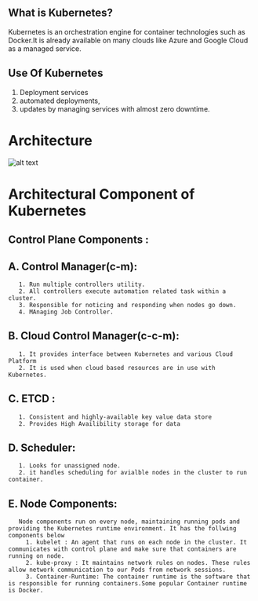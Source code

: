 ## What is Kubernetes?
Kubernetes is an orchestration engine for container technologies such as Docker.It is already available on many clouds like Azure and Google Cloud as a managed service.

## Use Of Kubernetes
  1. Deployment services
  2. automated deployments,
  3. updates by managing services with almost zero downtime.
  
# Architecture 

![alt text](https://user-images.githubusercontent.com/42385240/209423021-75e8a91c-3c44-4866-9bd1-7aa85588c583.jpeg)

# Architectural Component of Kubernetes

## Control Plane Components : 
  ## A. Control Manager(c-m): 
       1. Run multiple controllers utility.
       2. All controllers execute automation related task within a cluster.
       3. Responsible for noticing and responding when nodes go down.
       4. MAnaging Job Controller.
   
  ## B. Cloud Control Manager(c-c-m): 
       1. It provides interface between Kubernetes and various Cloud Platform
       2. It is used when cloud based resources are in use with Kubernetes.
   
  ## C. ETCD : 
       1. Consistent and highly-available key value data store
       2. Provides High Availibility storage for data
       
  ## D. Scheduler:
       1. Looks for unassigned node.
       2. it handles scheduling for avialble nodes in the cluster to run container.
       
  ## E. Node Components:
       Node components run on every node, maintaining running pods and providing the Kubernetes runtime environment. It has the follwing components below
         1. kubelet : An agent that runs on each node in the cluster. It communicates with control plane and make sure that containers are running on node.
         2. kube-proxy : It maintains network rules on nodes. These rules allow network communication to our Pods from network sessions.
         3. Container-Runtime: The container runtime is the software that is responsible for running containers.Some popular Container runtime is Docker.



       
